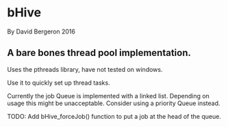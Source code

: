 # bHive
By David Bergeron 2016

A bare bones thread pool implementation.
------------------------------------------

Uses the pthreads library, have not tested on windows.

Use it to quickly set up thread tasks.


Currently the job Queue is implemented with a linked list.
Depending on usage this might be unacceptable. Consider using a
priority Queue instead.

TODO:
    Add bHive_forceJob() function to put a job at the head of the queue.
